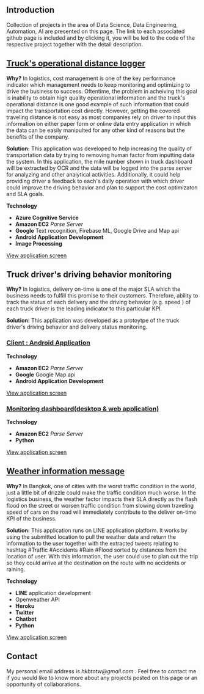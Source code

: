 ## Introduction

Collection of projects in the area of Data Science, Data Engineering, Automation, AI are presented on this page. The link to each associated github page is included and by clicking it, you will be led to the code of the respective project together with the detail description.

## [Truck's operational distance logger](https://github.com/hkbtotw/Android_AzureCS_BatchRead_v2)

**Why?**
In logistics, cost management is one of the key performance indicator which management needs to keep monitoring and optimizing to drive the business to success. Oftentime, the problem in acheiving this goal is inability to obtain high quality operational information and the truck's operational distance is one good example of such information that could impact the transportation cost directly. However, getting the covered traveling distance is not easy as most companies rely on driver to input this information on either paper form or online data entry application in which the data can be easily manipulted for any other kind of reasons but the benefits of the company.

**Solution:**
This application was developed to help increasing the quality of transportation data by trying to removing human factor from inputting data the system. 
In this application, the mile number shown in truck dashboard will be extracted by OCR and the data will be logged into the parse server for analyzing and other analytical activities. Additionally, it could help providing driver a feedback to each's daily operation with which driver could improve the driving behavior and plan to support the cost optimizaton and SLA goals.

**Technology**
- **Azure Cognitive Service**
- **Amazon EC2**  _Parse Server_
- **Google** Text recognition, Firebase ML, Google Drive and Map api
- **Android Application Development**
- **Image Processing**

[View application screen](https://github.com/hkbtotw/Android_AzureCS_BatchRead_v2/blob/master/screenCapture/Screen01.jpg)



## Truck driver's driving behavior monitoring

**Why?**
In logistics, delivery on-time is one of the major SLA which the business needs to fulfill this promise to their customers. Therefore, ability to track the status of each delivery and the driving behavior (e.g. speed ) of each truck driver is the leading indicator to this particular KPI.

**Solution:**
This application was developed as a protoytpe of the truck driver's driving behavior and delivery status monitoring.

### [Client : Android Application](https://github.com/hkbtotw/DriveBehavior)

**Technology**
- **Amazon EC2**  _Parse Server_
- **Google** Google Map api
- **Android Application Development**

[View application screen](https://github.com/hkbtotw/DriveBehavior/blob/master/ScreenCapture/ScreenPortrait.jpg)

### [Monitoring dashboard(desktop & web application)](https://github.com/hkbtotw/DriveBehavior_Monitoring)

**Technology**
- **Amazon EC2**  _Parse Server_
- **Python**

[View application screen](https://github.com/hkbtotw/DriveBehavior_Monitoring/blob/master/ScreenCapture.JPG)


## [Weather information message](https://github.com/hkbtotw/raspi-chatbot)

**Why?**
In Bangkok, one of cities with the worst traffic condition in the world, just a little bit of drizzle could make the traffic condition much worse. In the logistics business, the weather factor impacts their SLA directly as the flash flood on the street or worsen traffic condition from slowing down traveling speed of cars on the road will immediately contribute to the deliver on-time KPI of the business. 

**Solution:**
This application runs on LINE application platform. It works by using the submitted location to pull the weather data and return the information to the user together with the extracted tweets relating to hashtag #Traffic  #Accidents #Rain #Flood sorted by distances from the location of user. With this information, the user could use to plan out the trip so they could arrive at the destination on the route with no accidents or raining.

**Technology**
- **LINE** application development
- Openweather API
- **Heroku**
- **Twitter**
- **Chatbot** 
- **Python**

[View application screen](https://github.com/hkbtotw/raspi-chatbot/blob/master/ScreenCapture_Weather.JPG)




## Contact
My personal email address is _hkbtotw@gmail.com_ . Feel free to contact me if you would like to know more about any projects posted on this page or an opportunity of collaborations.
